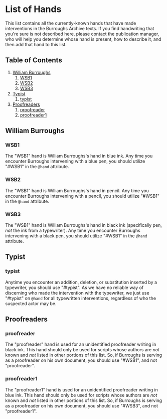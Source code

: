 # List of Hands

This list contains all the currently-known hands that have made interventions in the Burroughs Archive texts. If you find handwriting that you're sure is not described here, please contact the publication manager, who will help you determine whose hand is present, how to describe it, and then add that hand to this list.

## Table of Contents 

1. [William Burroughs](#william-burroughs)
    1. [WSB1](#wsb1)
    2. [WSB2](#wsb2)
    3. [WSB3](#wsb3) 
2. [Typist](#typist) 
    1. [typist](#typist-1) 
3. [Proofreaders](#proofreaders)
    1. [proofreader](#proofreader) 
    2. [proofreader1](#proofreader)
    
## William Burroughs

### WSB1 

The "WSB1" hand is William Burroughs's hand in blue ink. Any time you encounter Burroughs intervening with a blue pen, you should utilize "#WSB1" in the `@hand` attribute.

### WSB2 

The "WSB1" hand is William Burroughs's hand in pencil. Any time you encounter Burroughs intervening with a pencil, you should utilize "#WSB1" in the `@hand` attribute.

### WSB3

The "WSB1" hand is William Burroughs's hand in black ink (specifically pen, *not* the ink from a typewriter). Any time you encounter Burroughs intervening with a black pen, you should utilize "#WSB1" in the `@hand` attribute.

## Typist 

### typist 

Anytime you encounter an addition, deletion, or substitution inserted by a typewriter, you should use "#typist". As we have no reliable way of discerning who made the intervention with the typewriter, we just use "#typist" on `@hand` for all typewritten interventions, regardless of who the suspected actor may be.

## Proofreaders

### proofreader 

The "proofreader" hand is used for an unidentified proofreader writing in black ink. This hand should only be used for scripts whose authors are *not* known and *not* listed in other portions of this list. So, if Burroughs is serving as a proofreader on his own document, you should use "#WSB1", and not "proofreader".

### proofreader1

The "proofreader1" hand is used for an unidentified proofreader writing in blue ink. This hand should only be used for scripts whose authors are *not* known and *not* listed in other portions of this list. So, if Burroughs is serving as a proofreader on his own document, you should use "#WSB3", and not "proofreader1".